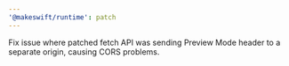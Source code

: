 ```yaml
---
'@makeswift/runtime': patch
---
```


Fix issue where patched fetch API was sending Preview Mode header to a separate origin, causing CORS problems.
